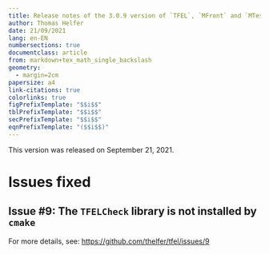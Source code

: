 ```yaml
---
title: Release notes of the 3.0.9 version of `TFEL`, `MFront` and `MTest`
author: Thomas Helfer
date: 21/09/2021
lang: en-EN
numbersections: true
documentclass: article
from: markdown+tex_math_single_backslash
geometry:
  - margin=2cm
papersize: a4
link-citations: true
colorlinks: true
figPrefixTemplate: "$$i$$"
tblPrefixTemplate: "$$i$$"
secPrefixTemplate: "$$i$$"
eqnPrefixTemplate: "($$i$$)"
---
```


This version was released on September 21, 2021.

# Issues fixed

## Issue #9: The `TFELCheck` library is not installed by `cmake`

For more details, see: <https://github.com/thelfer/tfel/issues/9>
